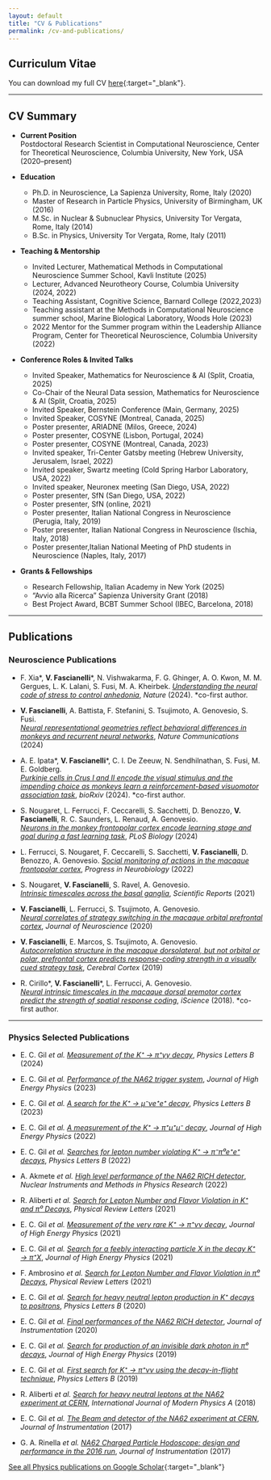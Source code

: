 ```yaml
---
layout: default
title: "CV & Publications"
permalink: /cv-and-publications/
---
```


<div class="content-wrapper" markdown="1">

## Curriculum Vitae

You can download my full CV [here](/assets/pdf/CV_Valeria_Fascianelli.pdf){:target="_blank"}.

---
## CV Summary

- **Current Position**  
  Postdoctoral Research Scientist in Computational Neuroscience, Center for Theoretical Neuroscience, Columbia University, New York, USA (2020–present)

- **Education**  
  - Ph.D. in Neuroscience, La Sapienza University, Rome, Italy (2020)  
  - Master of Research in Particle Physics, University of Birmingham, UK (2016) 
  - M.Sc. in Nuclear & Subnuclear Physics, University Tor Vergata, Rome, Italy (2014)   
  - B.Sc. in Physics, University Tor Vergata, Rome, Italy (2011)


- **Teaching & Mentorship**  
  - Invited Lecturer, Mathematical Methods in Computational Neuroscience Summer School, Kavli Institute (2025)  
  - Lecturer, Advanced Neurotheory Course, Columbia University (2024, 2022)  
  - Teaching Assistant, Cognitive Science, Barnard College (2022,2023)
  - Teaching assistant at the Methods in Computational Neuroscience summer school, Marine Biological Laboratory, Woods Hole (2023)
  - 2022 Mentor for the Summer program within the Leadership Alliance Program, Center for Theoretical Neuroscience, Columbia University (2022)

- **Conference Roles & Invited Talks**  
  - Invited Speaker, Mathematics for Neuroscience & AI (Split, Croatia, 2025) 
  - Co-Chair of the Neural Data session, Mathematics for Neuroscience & AI (Split, Croatia, 2025)  
  - Invited Speaker, Bernstein Conference (Main, Germany, 2025)  
  - Invited Speaker, COSYNE (Montreal, Canada, 2025)  
  - Poster presenter, ARIADNE (Milos, Greece, 2024)
  - Poster presenter, COSYNE (Lisbon, Portugal, 2024)
  - Poster presenter, COSYNE (Montreal, Canada, 2023)
  - Invited speaker, Tri-Center Gatsby meeting (Hebrew University, Jerusalem, Israel, 2022)
  - Invited speaker, Swartz meeting (Cold Spring Harbor Laboratory, USA, 2022)
  - Invited speaker, Neuronex meeting (San Diego, USA, 2022)
  - Poster presenter, SfN (San Diego, USA, 2022)
  - Poster presenter, SfN (online, 2021)
  - Poster presenter, Italian National Congress in Neuroscience (Perugia, Italy, 2019)
  - Poster presenter, Italian National Congress in Neuroscience (Ischia, Italy, 2018)
  - Poster presenter,Italian National Meeting of PhD students in Neuroscience (Naples, Italy, 2017)
  

- **Grants & Fellowships**  
  - Research Fellowship, Italian Academy in New York (2025)  
  - “Avvio alla Ricerca” Sapienza University Grant (2018)  
  - Best Project Award, BCBT Summer School (IBEC, Barcelona, 2018)

---

## Publications

### Neuroscience Publications

- F. Xia\*, **V. Fascianelli**\*, N. Vishwakarma, F. G. Ghinger, A. O. Kwon, M. M. Gergues, L. K. Lalani, S. Fusi, M. A. Kheirbek. 
  [*Understanding the neural code of stress to control anhedonia*](https://www.nature.com/articles/s41586-024-08241-y), *Nature* (2024). \*co-first author. 

- **V. Fascianelli**, A. Battista, F. Stefanini, S. Tsujimoto, A. Genovesio, S. Fusi.  
  [*Neural representational geometries reflect behavioral differences in monkeys and recurrent neural networks*](https://www.nature.com/articles/s41467-024-50503-w), *Nature Communications* (2024)

- A. E. Ipata\*, **V. Fascianelli**\*, C. I. De Zeeuw, N. Sendhilnathan, S. Fusi, M. E. Goldberg.  
  [*Purkinje cells in Crus I and II encode the visual stimulus and the impending choice as monkeys learn a reinforcement-based visuomotor association task*](https://www.biorxiv.org/content/10.1101/2024.09.13.612926v1), *bioRxiv* (2024). \*co-first author. 

- S. Nougaret, L. Ferrucci, F. Ceccarelli, S. Sacchetti, D. Benozzo, **V. Fascianelli**, R. C. Saunders, L. Renaud, A. Genovesio.  
  [*Neurons in the monkey frontopolar cortex encode learning stage and goal during a fast learning task*](https://journals.plos.org/plosbiology/article?id=10.1371/journal.pbio.3002500), *PLoS Biology* (2024)

- L. Ferrucci, S. Nougaret, F. Ceccarelli, S. Sacchetti, **V. Fascianelli**, D. Benozzo, A. Genovesio.
  [*Social monitoring of actions in the macaque frontopolar cortex*](https://scholar.google.com/scholar?q=Social+monitoring+of+actions+in+the+macaque+frontopolar+cortex), *Progress in Neurobiology* (2022)

- S. Nougaret, **V. Fascianelli**, S. Ravel, A. Genovesio.  
  [*Intrinsic timescales across the basal ganglia*](https://scholar.google.com/scholar?q=Intrinsic+timescales+across+the+basal+ganglia), *Scientific Reports* (2021)

- **V. Fascianelli**, L. Ferrucci, S. Tsujimoto, A. Genovesio.  
  [*Neural correlates of strategy switching in the macaque orbital prefrontal cortex*](https://scholar.google.com/scholar?q=Neural+correlates+of+strategy+switching+in+the+macaque+orbital+prefrontal+cortex), *Journal of Neuroscience* (2020)

- **V. Fascianelli**, E. Marcos, S. Tsujimoto, A. Genovesio.  
  [*Autocorrelation structure in the macaque dorsolateral, but not orbital or polar, prefrontal cortex predicts response-coding strength in a visually cued strategy task*](https://scholar.google.com/scholar?q=Autocorrelation+structure+in+the+macaque+dorsolateral+prefrontal+cortex), *Cerebral Cortex* (2019)

- R. Cirillo\*, **V. Fascianelli**\*, L. Ferrucci, A. Genovesio.  
  [*Neural intrinsic timescales in the macaque dorsal premotor cortex predict the strength of spatial response coding*](https://scholar.google.com/scholar?q=Neural+intrinsic+timescales+in+the+macaque+dorsal+premotor+cortex), *iScience* (2018). \*co-first author. 


---

### Physics Selected Publications

- E. C. Gil _et al._  [*Measurement of the K⁺ → π⁺γγ decay*](https://www.sciencedirect.com/science/article/pii/S0370269324000716), *Physics Letters B* (2024)

- E. C. Gil _et al._  [*Performance of the NA62 trigger system*](https://scholar.google.com/scholar?q=Performance+of+the+NA62+trigger+system), *Journal of High Energy Physics* (2023)

- E. C. Gil _et al._  [*A search for the K⁺ → µ⁻νe⁺e⁺ decay*](https://scholar.google.com/scholar?q=A+search+for+the+K+%E2%81%B4+%E2%86%92+%C2%B5%E2%82%82%CE%B5%E2%81%B4%CE%B5%CF%82+decay), *Physics Letters B* (2023)

- E. C. Gil _et al._ [*A measurement of the K⁺ → π⁺µ⁺µ⁻ decay*](https://scholar.google.com/scholar?q=A+measurement+of+the+K+%E2%81%B4+%E2%86%92+%CF%80%E2%81%B4%CE%BC%E2%81%B4%CE%BC%E2%88%92+decay), *Journal of High Energy Physics* (2022)

- E. C. Gil _et al._  [*Searches for lepton number violating K⁺ → π⁻π⁰e⁺e⁺ decays*](https://scholar.google.com/scholar?q=Searches+for+lepton+number+violating+K+%E2%81%B4+%E2%86%92+%CF%80%E2%81%B4%CF%88%E2%81%B0%E2%81%B0%CE%B5%E2%81%B4+decays), *Physics Letters B* (2022)

- A. Akmete _et al._  [*High level performance of the NA62 RICH detector*](https://scholar.google.com/scholar?q=High+level+performance+of+the+NA62+RICH+detector), *Nuclear Instruments and Methods in Physics Research* (2022)

- R. Aliberti _et al._ [*Search for Lepton Number and Flavor Violation in K⁺ and π⁰ Decays*](https://scholar.google.com/scholar?q=Search+for+Lepton+Number+and+Flavor+Violation+in+K+%E2%81%B4+and+%CF%80%E2%81%B0+Decays), *Physical Review Letters* (2021)

- E. C. Gil _et al._  [*Measurement of the very rare K⁺ → π⁺νν decay*](https://scholar.google.com/scholar?q=Measurement+of+the+very+rare+K+%E2%81%B4+%E2%86%92+%CF%80%E2%81%B4%CE%BD%CE%BD+decay), *Journal of High Energy Physics* (2021)

- E. C. Gil _et al._  [*Search for a feebly interacting particle X in the decay K⁺ → π⁺X*](https://scholar.google.com/scholar?q=Search+for+a+feebly+interacting+particle+X+in+the+decay+K+%E2%81%B4+%E2%86%92+%CF%80%E2%81%B4X), *Journal of High Energy Physics* (2021)

- F. Ambrosino _et al._  [*Search for Lepton Number and Flavor Violation in π⁰ Decays*](https://scholar.google.com/scholar?q=Search+for+Lepton+Number+and+Flavor+Violation+in+%CF%80%E2%81%B0+Decays), *Physical Review Letters* (2021)

- E. C. Gil _et al._  [*Search for heavy neutral lepton production in K⁺ decays to positrons*](https://scholar.google.com/scholar?q=Search+for+heavy+neutral+lepton+production+in+K+%E2%81%B4+decays+to+positrons), *Physics Letters B* (2020)

- E. C. Gil _et al._  [*Final performances of the NA62 RICH detector*](https://scholar.google.com/scholar?q=Final+performances+of+the+NA62+RICH+detector), *Journal of Instrumentation* (2020)

- E. C. Gil _et al._  [*Search for production of an invisible dark photon in π⁰ decays*](https://scholar.google.com/scholar?q=Search+for+production+of+an+invisible+dark+photon+in+%CF%80%E2%81%B0+decays), *Journal of High Energy Physics* (2019)

- E. C. Gil _et al._ [*First search for K⁺ → π⁺νν using the decay-in-flight technique*](https://scholar.google.com/scholar?q=First+search+for+K+%E2%81%B4+%E2%86%92+%CF%80%E2%81%B4%CE%BD%CE%BD+using+the+decay-in-flight+technique), *Physics Letters B* (2019)

- R. Aliberti _et al._ [*Search for heavy neutral leptons at the NA62 experiment at CERN*](https://scholar.google.com/scholar?q=Search+for+heavy+neutral+leptons+at+the+NA62+experiment+at+CERN), *International Journal of Modern Physics A* (2018)

- E. C. Gil _et al._ [*The Beam and detector of the NA62 experiment at CERN*](https://scholar.google.com/scholar?q=The+Beam+and+detector+of+the+NA62+experiment+at+CERN), *Journal of Instrumentation* (2017)

- G. A. Rinella _et al._ [*NA62 Charged Particle Hodoscope: design and performance in the 2016 run*](https://scholar.google.com/scholar?q=NA62+Charged+Particle+Hodoscope:+design+and+performance+in+the+2016+run), *Journal of Instrumentation* (2017)

[See all Physics publications on Google Scholar](https://scholar.google.it/citations?user=z_weYNIAAAAJ&hl=it){:target="_blank"}

</div>
